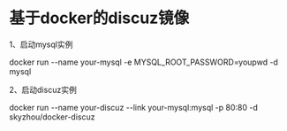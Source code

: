 # 基于docker的discuz镜像

1、启动mysql实例

docker run --name your-mysql -e MYSQL_ROOT_PASSWORD=youpwd -d mysql

2、启动discuz实例

docker run --name your-discuz --link your-mysql:mysql -p 80:80 -d skyzhou/docker-discuz
